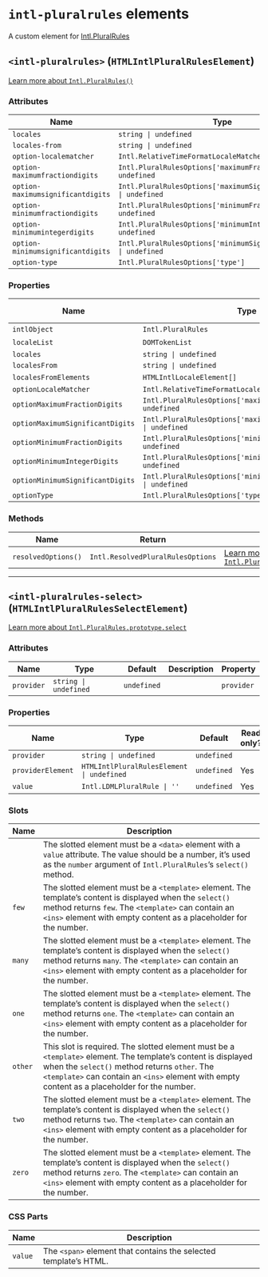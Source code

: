 # `intl-pluralrules` elements

A custom element for [Intl.PluralRules](https://developer.mozilla.org/en-US/docs/Web/JavaScript/Reference/Global_Objects/Intl/PluralRules)

## `<intl-pluralrules>` (`HTMLIntlPluralRulesElement`)

[Learn more about `Intl.PluralRules()`](http://developer.mozilla.org/en-US/docs/Web/JavaScript/Reference/Global_Objects/Intl/PluralRules/PluralRules)

### Attributes

| Name                              | Type                                                               | Default      | Description | Property                         |
| --------------------------------- | ------------------------------------------------------------------ | ------------ | ----------- | -------------------------------- |
| `locales`                         | `string \| undefined`                                              | `undefined`  |             | `locales`                        |
| `locales-from`                    | `string \| undefined`                                              | `undefined`  |             | `localesFrom`                    |
| `option-localematcher`            | `Intl.RelativeTimeFormatLocaleMatcher`                             | `'best fit'` |             | `optionLocaleMatcher`            |
| `option-maximumfractiondigits`    | `Intl.PluralRulesOptions['maximumFractionDigits'] \| undefined`    | `undefined`  |             | `optionMaximumFractionDigits`    |
| `option-maximumsignificantdigits` | `Intl.PluralRulesOptions['maximumSignificantDigits'] \| undefined` | `undefined`  |             | `optionMaximumSignificantDigits` |
| `option-minimumfractiondigits`    | `Intl.PluralRulesOptions['minimumFractionDigits'] \| undefined`    | `undefined`  |             | `optionMinimumFractionDigits`    |
| `option-minimumintegerdigits`     | `Intl.PluralRulesOptions['minimumIntegerDigits'] \| undefined`     | `undefined`  |             | `optionMinimumIntegerDigits`     |
| `option-minimumsignificantdigits` | `Intl.PluralRulesOptions['minimumSignificantDigits'] \| undefined` | `undefined`  |             | `optionMinimumSignificantDigits` |
| `option-type`                     | `Intl.PluralRulesOptions['type']`                                  | `'cardinal'` |             | `optionType`                     |

### Properties

| Name                             | Type                                                               | Default      | Read only? | Description | Attribute                         |
| -------------------------------- | ------------------------------------------------------------------ | ------------ | ---------- | ----------- | --------------------------------- |
| `intlObject`                     | `Intl.PluralRules`                                                 | `undefined`  | Yes        |             |                                   |
| `localeList`                     | `DOMTokenList`                                                     | `undefined`  | Yes        |             |                                   |
| `locales`                        | `string \| undefined`                                              | `undefined`  |            |             | `locales`                         |
| `localesFrom`                    | `string \| undefined`                                              | `undefined`  |            |             | `locales-from`                    |
| `localesFromElements`            | `HTMLIntlLocaleElement[]`                                          | `undefined`  | Yes        |             |                                   |
| `optionLocaleMatcher`            | `Intl.RelativeTimeFormatLocaleMatcher`                             | `'best fit'` |            |             | `option-localematcher`            |
| `optionMaximumFractionDigits`    | `Intl.PluralRulesOptions['maximumFractionDigits'] \| undefined`    | `undefined`  |            |             | `option-maximumfractiondigits`    |
| `optionMaximumSignificantDigits` | `Intl.PluralRulesOptions['maximumSignificantDigits'] \| undefined` | `undefined`  |            |             | `option-maximumsignificantdigits` |
| `optionMinimumFractionDigits`    | `Intl.PluralRulesOptions['minimumFractionDigits'] \| undefined`    | `undefined`  |            |             | `option-minimumfractiondigits`    |
| `optionMinimumIntegerDigits`     | `Intl.PluralRulesOptions['minimumIntegerDigits'] \| undefined`     | `undefined`  |            |             | `option-minimumintegerdigits`     |
| `optionMinimumSignificantDigits` | `Intl.PluralRulesOptions['minimumSignificantDigits'] \| undefined` | `undefined`  |            |             | `option-minimumsignificantdigits` |
| `optionType`                     | `Intl.PluralRulesOptions['type']`                                  | `'cardinal'` |            |             | `option-type`                     |

### Methods

| Name                | Return                            | Description                                                                                                                                                                         |
| ------------------- | --------------------------------- | ----------------------------------------------------------------------------------------------------------------------------------------------------------------------------------- |
| `resolvedOptions()` | `Intl.ResolvedPluralRulesOptions` | [Learn more about `Intl.PluralRules.prototype.resolvedOptions()`](http://developer.mozilla.org/en-US/docs/Web/JavaScript/Reference/Global_Objects/Intl/PluralRules/resolvedOptions) |

***

## `<intl-pluralrules-select>` (`HTMLIntlPluralRulesSelectElement`)

[Learn more about `Intl.PluralRules.prototype.select`](http://developer.mozilla.org/en-US/docs/Web/JavaScript/Reference/Global_Objects/Intl/PluralRules/select)

### Attributes

| Name       | Type                  | Default     | Description | Property   |
| ---------- | --------------------- | ----------- | ----------- | ---------- |
| `provider` | `string \| undefined` | `undefined` |             | `provider` |

### Properties

| Name              | Type                                      | Default     | Read only? | Description | Attribute  |
| ----------------- | ----------------------------------------- | ----------- | ---------- | ----------- | ---------- |
| `provider`        | `string \| undefined`                     | `undefined` |            |             | `provider` |
| `providerElement` | `HTMLIntlPluralRulesElement \| undefined` | `undefined` | Yes        |             |            |
| `value`           | `Intl.LDMLPluralRule \| ''`               | `undefined` | Yes        |             |            |

### Slots

| Name    | Description                                                                                                                                                                                                                                                    |
| ------- | -------------------------------------------------------------------------------------------------------------------------------------------------------------------------------------------------------------------------------------------------------------- |
|         | The slotted element must be a `<data>` element with a `value` attribute. The value should be a number, it’s used as the `number` argument of `Intl.PluralRules`’s `select()` method.                                                                           |
| `few`   | The slotted element must be a `<template>` element. The template’s content is displayed when the `select()` method returns `few`. The `<template>` can contain an `<ins>` element with empty content as a placeholder for the number.                          |
| `many`  | The slotted element must be a `<template>` element. The template’s content is displayed when the `select()` method returns `many`. The `<template>` can contain an `<ins>` element with empty content as a placeholder for the number.                         |
| `one`   | The slotted element must be a `<template>` element. The template’s content is displayed when the `select()` method returns `one`. The `<template>` can contain an `<ins>` element with empty content as a placeholder for the number.                          |
| `other` | This slot is required. The slotted element must be a `<template>` element. The template’s content is displayed when the `select()` method returns `other`. The `<template>` can contain an `<ins>` element with empty content as a placeholder for the number. |
| `two`   | The slotted element must be a `<template>` element. The template’s content is displayed when the `select()` method returns `two`. The `<template>` can contain an `<ins>` element with empty content as a placeholder for the number.                          |
| `zero`  | The slotted element must be a `<template>` element. The template’s content is displayed when the `select()` method returns `zero`. The `<template>` can contain an `<ins>` element with empty content as a placeholder for the number.                         |

### CSS Parts

| Name    | Description                                                      |
| ------- | ---------------------------------------------------------------- |
| `value` | The `<span>` element that contains the selected template’s HTML. |
